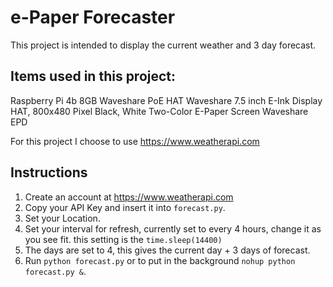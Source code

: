 # e-Paper Forecaster

This project is intended to display the current weather and 3 day forecast.

## Items used in this project:

Raspberry Pi 4b 8GB
Waveshare PoE HAT
Waveshare 7.5 inch E-Ink Display HAT, 800x480 Pixel Black, White Two-Color E-Paper Screen
Waveshare EPD

For this project I choose to use <https://www.weatherapi.com>

## Instructions

1. Create an account at <https://www.weatherapi.com>
2. Copy your API Key and insert it into `forecast.py`.
3. Set your Location.
4. Set your interval for refresh, currently set to every 4 hours, change it as you see fit.
     this setting is the `time.sleep(14400)`
5. The days are set to 4, this gives the current day + 3 days of forecast.
6. Run `python forecast.py` or to put in the background `nohup python forecast.py &`.
